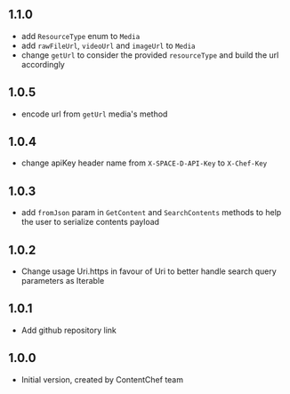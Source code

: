 ## 1.1.0

- add `ResourceType` enum to `Media`
- add `rawFileUrl`, `videoUrl` and `imageUrl` to `Media`
- change `getUrl` to consider the provided `resourceType` and build the url accordingly

## 1.0.5

- encode url from `getUrl` media's method

## 1.0.4

- change apiKey header name from `X-SPACE-D-API-Key` to `X-Chef-Key`

## 1.0.3

- add `fromJson` param in `GetContent` and `SearchContents` methods to help the user to serialize contents payload 

## 1.0.2

- Change usage Uri.https in favour of Uri to better handle search query parameters as Iterable<String>

## 1.0.1

- Add github repository link

## 1.0.0

- Initial version, created by ContentChef team
